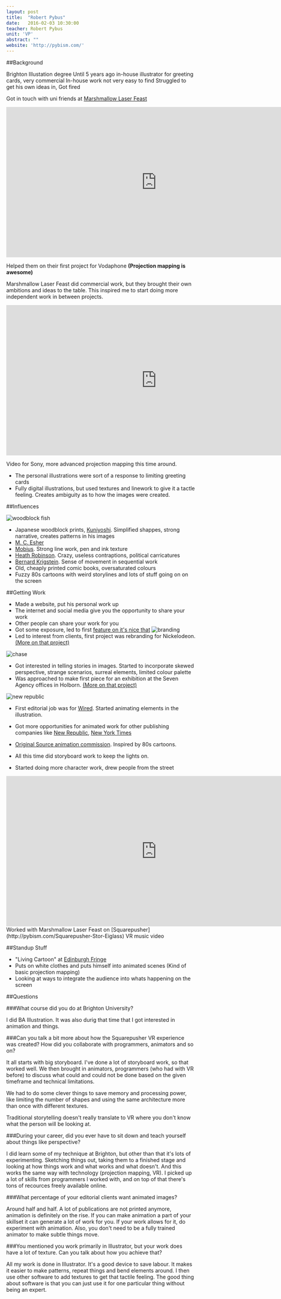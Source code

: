 ```yaml
---
layout: post
title:  "Robert Pybus"
date:   2016-02-03 10:30:00
teacher: Robert Pybus
unit: 'VP'
abstract: ""
website: 'http://pybism.com/'
---
```


##Background

Brighton Illustation degree
Until 5 years ago in-house illustrator for greeting cards, very commercial
In-house work not very easy to find
Struggled to get his own ideas in, Got fired

Got in touch with uni friends at [Marshmallow Laser Feast](http://marshmallowlaserfeast.com/)

<iframe src="https://player.vimeo.com/video/26001848?title=0&byline=0&portrait=0" width="800" height="400" frameborder="0" webkitallowfullscreen mozallowfullscreen allowfullscreen></iframe>

Helped them on their first project for Vodaphone **(Projection mapping is awesome)**

Marshmallow Laser Feast did commercial work, but they brought their own ambitions and ideas to the table. This inspired me to start doing more independent work in between projects.

<iframe src="https://player.vimeo.com/video/34021153" width="800" height="400" frameborder="0" webkitallowfullscreen mozallowfullscreen allowfullscreen></iframe>

Video for Sony, more advanced projection mapping this time around.

- The personal illustrations were sort of a response to limiting greeting cards
- Fully digital illustrations, but used textures and linework to give it a tactle feeling. Creates ambiguity as to how the images were created.

##Influences

![woodblock fish](http://www.vam.ac.uk/users/sites/default/files/e.10605-1886_27_1000.jpg)

- Japanese woodblock prints, [Kuniyoshi](https://en.wikipedia.org/wiki/Utagawa_Kuniyoshi). Simplified shappes, strong narrative, creates patterns in his images
- [M. C. Esher](https://en.wikipedia.org/wiki/M._C._Escher)
- [Mobius](https://en.wikipedia.org/wiki/Jean_Giraud). Strong line work, pen and ink texture
- [Heath Robinson](https://en.wikipedia.org/wiki/W._Heath_Robinson). Crazy, useless contraptions, political carricatures
- [Bernard Krigstein](https://en.wikipedia.org/wiki/Bernard_Krigstein). Sense of movement in sequential work
- Old, cheaply printed comic books, oversaturated colours
- Fuzzy 80s cartoons with weird storylines and lots of stuff going on on the screen

##Getting Work

- Made a website, put his personal work up
- The internet and social media give you the opportunity to share your work
- Other people can share your work for you
- Got some exposure, led to first [feature on it's nice that](http://www.itsnicethat.com/articles/rob-pybus)
![branding](http://payload179.cargocollective.com/1/1/45142/5892441/Screen%20shot%202013-06-27%20at%2021.15.41_o.png)
- Led to interest from clients, first project was rebranding for Nickelodeon. [(More on that project)](http://pybism.com/Nickelodeon)

![chase](http://payload153.cargocollective.com/1/1/45142/5361694/Chase_web_o.jpg)

- Got interested in telling stories in images. Started to incorporate skewed perspective, strange scenarios, surreal elements, limited colour palette
- Was approached to make first piece for an exhibition at the Seven Agency offices in Holborn. [(More on that project)](http://pybism.com/7x7-exhibition)

![new republic](http://payload307.cargocollective.com/1/1/45142/8448365/master-comp_03qt.gif)
- First editorial job was for [Wired](http://pybism.com/Wired-Magazine). Started animating elements in the illustration.
- Got more  opportunities for animated work for other publishing companies like [New Republic](http://pybism.com/New-Republic-Magazine), [New York Times](http://pybism.com/New-York-Times)

- [Original Source animation commission](http://pybism.com/Original-Source). Inspired by 80s cartoons.
- All this time did storyboard work to keep the lights on.
- Started doing more character work, drew people from the street

<iframe width="800" height="400" src="https://www.youtube.com/embed/6Olt-ZtV_CE" frameborder="0" allowfullscreen></iframe>
Worked with Marshmallow Laser Feast on [Squarepusher](http://pybism.com/Squarepusher-Stor-Eiglass) VR music video

##Standup Stuff

- "Living Cartoon" at [Edinburgh Fringe](http://www.heroesoffringe.com/show.asp?ShowID=3422)
- Puts on white clothes and puts himself into animated scenes (Kind of basic projection mapping)
- Looking at ways to integrate the audience into whats happening on the screen

##Questions

###What course did you do at Brighton University? 

I did BA Illustration. It was also durig that time that I got interested in animation and things.

###Can you talk a bit more about how the Squarepusher VR experience was created? How did you collaborate with programmers, animators and so on? 

It all starts with big storyboard. I've done a lot of storyboard work, so that worked well. We then brought in animators, programmers (who had with VR before) to discuss what could and could not be done based on the given timeframe and technical limitations.

We had to do some clever things to save memory and processing power, like limiting the number of shapes and using the same architecture more than once with different textures.

Traditional storytelling doesn't really translate to VR where you don't know what the person will be looking at.

###During your career, did you ever have to sit down and teach yourself about things like perspective?

I did learn some of my technique at Brighton, but other than that it's lots of experimenting. Sketching things out, taking them to a finished stage and looking at how things work and what works and what doesn't.
And this works the same way with technology (projection mapping, VR). I picked up a lot of skills from programmers I worked with, and on top of that there's tons of recources freely available online.

###What percentage of your editorial clients want animated images?

Around half and half. A lot of publications are not printed anymore, animation is definitely on the rise. If you can make animation a part of your skillset it can generate a lot of work for you. If your work allows for it, do experiment with animation.
Also, you don't need to be a fully trained animator to make subtle things move.

###You mentioned you work primarily in Illustrator, but your work does have a lot of texture. Can you talk about how you achieve that? 

All my work is done in Illustrator. It's a good device to save labour. It makes it easier to make patterns, repeat things and bend elements around. I then use other software to add textures to get that tactile feeling. The good thing about software is that you can just use it for one particular thing without being an expert.